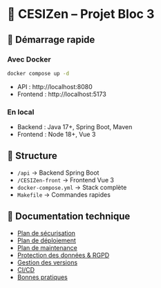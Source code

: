 # 🌿 CESIZen – Projet Bloc 3

## 🚀 Démarrage rapide

### Avec Docker
```bash
docker compose up -d
```

- API : http://localhost:8080
- Frontend : http://localhost:5173

### En local
- Backend : Java 17+, Spring Boot, Maven
- Frontend : Node 18+, Vue 3

## 📂 Structure
- `/api` → Backend Spring Boot
- `/CESIZen-front` → Frontend Vue 3
- `docker-compose.yml` → Stack complète
- `Makefile` → Commandes rapides

## 📖 Documentation technique
- [Plan de sécurisation](./Documentation/SECURITER.md)
- [Plan de déploiement](./Documentation/DEPLOIEMENT.md)
- [Plan de maintenance](./Documentation/MAINTENANCE.md)
- [Protection des données & RGPD](./Documentation/PROTECTION_DONNEE_RGPD.md)
- [Gestion des versions](./Documentation/RELEASE.md)
- [CI/CD](./Documentation/CI-CD.md)
- [Bonnes pratiques](./Documentation/BONNES_PRATIQUE.md)

